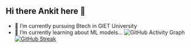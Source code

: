 ## Hi there Ankit here 👋


- 🔭 I’m currently pursuing Btech in GIET University
- 🌱 I’m currently learning about ML models...
![GitHub Activity Graph](https://activity-graph.herokuapp.com/graph?username=Ankit-iq&theme=react-dark)
[![GitHub Streak](http://github-readme-streak-stats.herokuapp.com?user=Ankit-iq&theme=dark&background=000000)](https://git.io/streak-stats)

